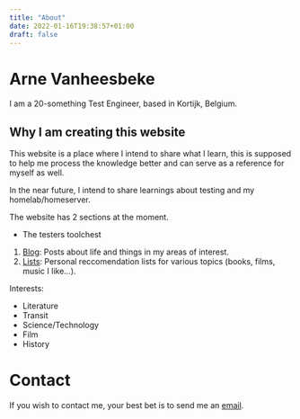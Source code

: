 ```yaml
---
title: "About"
date: 2022-01-16T19:38:57+01:00
draft: false
---
```


# Arne Vanheesbeke

I am a 20-something Test Engineer, based in Kortijk, Belgium.

## Why I am creating this website

This website is a place where I intend to share what I learn, this is supposed to help me process the knowledge better and can serve as a reference for myself as well.

In the near future, I intend to share learnings about testing and my homelab/homeserver.

The website has 2 sections at the moment.

- The testers toolchest

1. [Blog](/blog): Posts about life and things in my areas of interest.
2. [Lists](/lists): Personal reccomendation lists for various topics (books, films, music I like...).

Interests:

- Literature
- Transit
- Science/Technology
- Film
- History

# Contact

If you wish to contact me, your best bet is to send me an [email](mailto:arne151@gmail.com).
